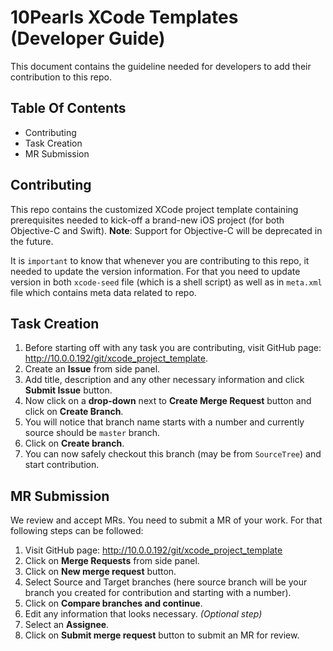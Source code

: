 # 10Pearls XCode Templates (Developer Guide)
This document contains the guideline needed for developers to add their contribution to this repo. 

## Table Of Contents
- Contributing
- Task Creation
- MR Submission

## Contributing
This repo contains the customized XCode project template containing prerequisites needed to kick-off a brand-new iOS project (for both Objective-C and Swift). 
**Note**: Support for Objective-C will be deprecated in the future.

It is `important` to know that whenever you are contributing to this repo, it needed to update the version information. For that you need to update version in both `xcode-seed` file (which is a shell script) as well as in `meta.xml` file which contains meta data related to repo.

## Task Creation
1. Before starting off with any task you are contributing, visit GitHub page: http://10.0.0.192/git/xcode_project_template.
2. Create an **Issue** from side panel.
3. Add title, description and any other necessary information and click **Submit Issue** button.
4. Now click on a **drop-down** next to **Create Merge Request** button and click on **Create Branch**.
5. You will notice that branch name starts with a number and currently source should be `master` branch.
6. Click on **Create branch**.
7. You can now safely checkout this branch (may be from `SourceTree`) and start contribution.


## MR Submission

We review and accept MRs. You need to submit a MR of your work. For that following steps can be followed:
1. Visit GitHub page: http://10.0.0.192/git/xcode_project_template
2. Click on **Merge Requests** from side panel.
3. Click on **New merge request** button.
4. Select Source and Target branches (here source branch will be your branch you created for contribution and starting with a number).
5. Click on **Compare branches and continue**.
6. Edit any information that looks necessary. *(Optional step)*
7. Select an **Assignee**.
8. Click on **Submit merge request** button to submit an MR for review.